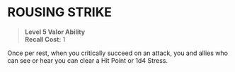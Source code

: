 ﻿# ROUSING STRIKE

> **Level 5 Valor Ability**  
> **Recall Cost:** 1

Once per rest, when you critically succeed on an attack, you and allies who can see or hear you can clear a Hit Point or 1d4 Stress.
